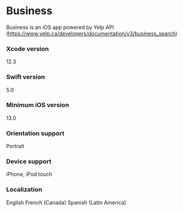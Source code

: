# Business
Business is an iOS app powered by Yelp API (https://www.yelp.ca/developers/documentation/v3/business_search)

### Xcode version
12.3

### Swift version
5.0

### Minimum iOS version
13.0

### Orientation support
Portrait

### Device support
iPhone, iPod touch

### Localization
English
French (Canada)
Spanish (Latin America)


